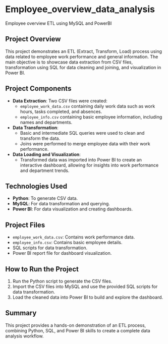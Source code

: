 # Employee_overview_data_analysis
Employee overview ETL using MySQL and PowerBI

## Project Overview
This project demonstrates an ETL (Extract, Transform, Load) process using data related to employee work performance and general information. The main objective is to showcase data extraction from CSV files, transformation using SQL for data cleaning and joining, and visualization in Power BI.

## Project Components
- **Data Extraction**: Two CSV files were created:
  - `employee_work_data.csv` containing daily work data such as work hours, tasks completed, and absences.
  - `employee_info.csv` containing basic employee information, including names and departments.
- **Data Transformation**:
  - Basic and intermediate SQL queries were used to clean and transform the data.
  - Joins were performed to merge employee data with their work performance.
- **Data Loading and Visualization**:
  - Transformed data was imported into Power BI to create an interactive dashboard, allowing for insights into work performance and department trends.

## Technologies Used
- **Python**: To generate CSV data.
- **MySQL**: For data transformation and querying.
- **Power BI**: For data visualization and creating dashboards.

## Project Files
- `employee_work_data.csv`: Contains work performance data.
- `employee_info.csv`: Contains basic employee details.
- SQL scripts for data transformation.
- Power BI report file for dashboard visualization.

## How to Run the Project
1. Run the Python script to generate the CSV files.
2. Import the CSV files into MySQL and use the provided SQL scripts for data transformation.
3. Load the cleaned data into Power BI to build and explore the dashboard.

## Summary
This project provides a hands-on demonstration of an ETL process, combining Python, SQL, and Power BI skills to create a complete data analysis workflow.

